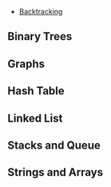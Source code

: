 - [Backtracking](https://github.com/codepath/compsci_guides/wiki/Backtracking-Cheat-Sheet)

## Binary Trees 

## Graphs

## Hash Table

## Linked List

## Stacks and Queue

## Strings and Arrays